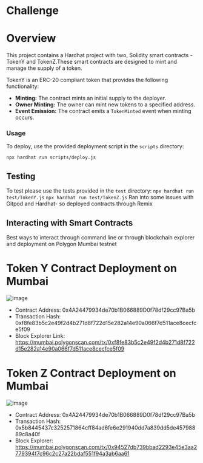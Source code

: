 # Challenge

# Overview
This project contains a Hardhat project with two, Solidity smart contracts - TokenY and TokenZ.These smart contracts are designed to mint and manage the supply of a token.

TokenY is an ERC-20 compliant token that provides the following functionality:

- **Minting:** The contract mints an initial supply to the deployer.
- **Owner Minting:** The owner can mint new tokens to a specified address.
- **Event Emission:** The contract emits a `TokenMinted` event when minting occurs.

### Usage

To deploy, use the provided deployment script in the `scripts` directory:

`npx hardhat run scripts/deploy.js`

## Testing
To test please use the tests provided in the `test` directory:
`npx hardhat run test/TokenY.js`
`npx hardhat run test/TokenZ.js`
Ran into some issues with Gitpod and Hardhat- so deployed contracts through Remix

## Interacting with Smart Contracts
Best ways to interact through command line or through blockchain explorer and deployment on Polygon Mumbai testnet


# Token Y Contract Deployment on Mumbai
![image](https://github.com/TechieTeee/Challenge/assets/100870737/a17c4508-f7f5-4205-8985-558982542e2d)
- Contract Address: 0x4A24479934de70b1B066889D0f78df29cc97Ba5b
- Transaction Hash: 0xf8fe83b5c2e49f2d4b271d8f722d15e282a14e90a066f7d511ace8cecfce5f09
- Block Explorer Link: https://mumbai.polygonscan.com/tx/0xf8fe83b5c2e49f2d4b271d8f722d15e282a14e90a066f7d511ace8cecfce5f09

# Token Z Contract Deployment on Mumbai
![image](https://github.com/TechieTeee/Challenge/assets/100870737/97df6e0c-d772-4b2d-bcf1-f9124b127ccf)
- Contract Address: 0x4A24479934de70b1B066889D0f78df29cc97Ba5b
- Transaction Hash: 0x5b8445437c3252571864cff84ad6fe6e291940dd7a839dd5de45798889c8a40f
- Block Explorer: https://mumbai.polygonscan.com/tx/0x94527db739bbad2293e45e3aa2779394f7c96c2c27a22bdaf551f94a3ab6aa61
